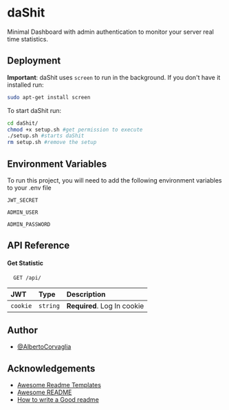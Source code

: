 
# daShit

Minimal Dashboard with admin authentication to monitor your server real time statistics.




## Deployment

**Important**: daShit uses `screen` to run in the background. If you don't have it installed run:

```bash
sudo apt-get install screen
```

To start daShit run:

```bash
cd daShit/
chmod +x setup.sh #get permission to execute
./setup.sh #starts daShit
rm setup.sh #remove the setup
```


## Environment Variables

To run this project, you will need to add the following environment variables to your .env file

`JWT_SECRET`

`ADMIN_USER`

`ADMIN_PASSWORD`


## API Reference

#### Get Statistic

```http
  GET /api/
```

| JWT | Type     | Description                |
| :-------- | :------- | :------------------------- |
| `cookie` | `string` | **Required**. Log In cookie |

## Author

- [@AlbertoCorvaglia](https://www.github.com/octokatherine)


## Acknowledgements

 - [Awesome Readme Templates](https://awesomeopensource.com/project/elangosundar/awesome-README-templates)
 - [Awesome README](https://github.com/matiassingers/awesome-readme)
 - [How to write a Good readme](https://bulldogjob.com/news/449-how-to-write-a-good-readme-for-your-github-project)


